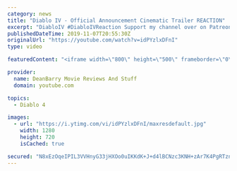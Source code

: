 ```yaml
---
category: news
title: "Diablo IV - Official Announcement Cinematic Trailer REACTION"
excerpt: "DiabloIV #DiabloIVReaction Support my channel over on Patreon for some amazing Unedited Reactions AND some Early Release Content: ..."
publishedDateTime: 2019-11-07T20:55:30Z
originalUrl: "https://youtube.com/watch?v=idPYzlxDFnI"
type: video

featuredContent: "<iframe width=\"800\" height=\"500\" frameborder=\"0\" src=\"https://www.youtube.com/embed/idPYzlxDFnI\" allow=\"accelerometer; autoplay; encrypted-media; gyroscope; picture-in-picture\" allowfullscreen></iframe>"

provider:
  name: DeanBarry Movie Reviews And Stuff
  domain: youtube.com

topics:
  - Diablo 4

images:
  - url: "https://i.ytimg.com/vi/idPYzlxDFnI/maxresdefault.jpg"
    width: 1280
    height: 720
    isCached: true

secured: "N8xEzOqeIPIL3VVHnyG33jHXOo0uIKKdK+J+d4lBCNzc3KNH+zAr7K4PgRTzn0DmuWWhXtMQgPtqwvisdk0iTW9lMW2og6iUx9xm2WUhUGfxyyE4jeZTR1b6AAS9yZzF+zCWXQAba6/who1Iqpwuzfi9kqtcAbaSM6zzJkkIW6G6dyqsnZ+gTJijJo3NF6yAEzo6Mw5mHMr3QCGzRQ8z4w4j/WU1IyPdCCYEftPlbiNLeWzc4pWrmUcA8M5bX1/95BKcb2bB/yM7u5xFyYHTje+eB/PxU9gqtb7qp7vwe8ZhZTVMOXlIb860cN6ksr4zdgaqShU6Cz6lrHjqkEIlbzyHEuz+pDGyDo/1BtJOSac7itnkPfSb15tVSlopY4a+tYcVQ2pI9ulcyw/TTs25jVXHWm2IQe/vZjISW7G0arBM2iRYxNyHqCco+97krR+c;Zjd2Gv4iBr8F5JvqOpDOPQ=="
---
```


